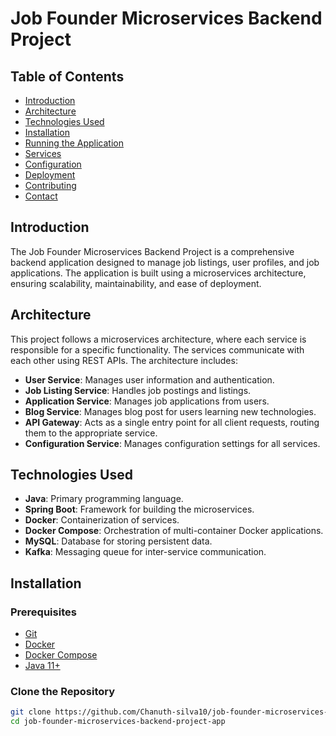 # Job Founder Microservices Backend Project

## Table of Contents
- [Introduction](#introduction)
- [Architecture](#architecture)
- [Technologies Used](#technologies-used)
- [Installation](#installation)
- [Running the Application](#running-the-application)
- [Services](#services)
- [Configuration](#configuration)
- [Deployment](#deployment)
- [Contributing](#contributing)
- [Contact](#contact)

## Introduction
The Job Founder Microservices Backend Project is a comprehensive backend application designed to manage job listings, user profiles, and job applications. The application is built using a microservices architecture, ensuring scalability, maintainability, and ease of deployment.

## Architecture
This project follows a microservices architecture, where each service is responsible for a specific functionality. The services communicate with each other using REST APIs. The architecture includes:
- **User Service**: Manages user information and authentication.
- **Job Listing Service**: Handles job postings and listings.
- **Application Service**: Manages job applications from users.
- **Blog Service**: Manages blog post for users learning new technologies.
- **API Gateway**: Acts as a single entry point for all client requests, routing them to the appropriate service.
- **Configuration Service**: Manages configuration settings for all services.

## Technologies Used
- **Java**: Primary programming language.
- **Spring Boot**: Framework for building the microservices.
- **Docker**: Containerization of services.
- **Docker Compose**: Orchestration of multi-container Docker applications.
- **MySQL**: Database for storing persistent data.
- **Kafka**: Messaging queue for inter-service communication.

## Installation
### Prerequisites
- [Git](https://git-scm.com/)
- [Docker](https://www.docker.com/)
- [Docker Compose](https://docs.docker.com/compose/)
- [Java 11+](https://www.oracle.com/java/technologies/javase-jdk11-downloads.html)

### Clone the Repository
```bash
git clone https://github.com/Chanuth-silva10/job-founder-microservices-backend-project-app.git
cd job-founder-microservices-backend-project-app
